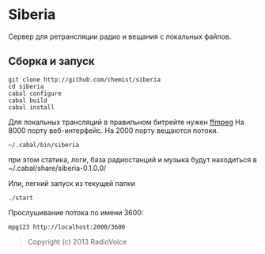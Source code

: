 Siberia
=======================
Сервер для ретрансляции радио и вещания с локальных файлов. 

Сборка и запуск
--------------

```
git clone http://github.com/chemist/siberia
cd siberia
cabal configure
cabal build
cabal install
```

Для локальных трансляций в правильном битрейте нужен [ffmpeg](http://www.ffmpeg.org/)
На 8000 порту веб-интерфейс. На 2000 порту вещаются потоки.

```
~/.cabal/bin/siberia
```
при этом статика, логи, база радиостанций и музыка будут находиться в ~/.cabal/share/siberia-0.1.0.0/

Или, легкий запуск из текущей папки
```
./start
```

Прослушивание потока по имени 3600:
```
mpg123 http://localhost:2000/3600
```

> Copyright (c) 2013 RadioVoice
